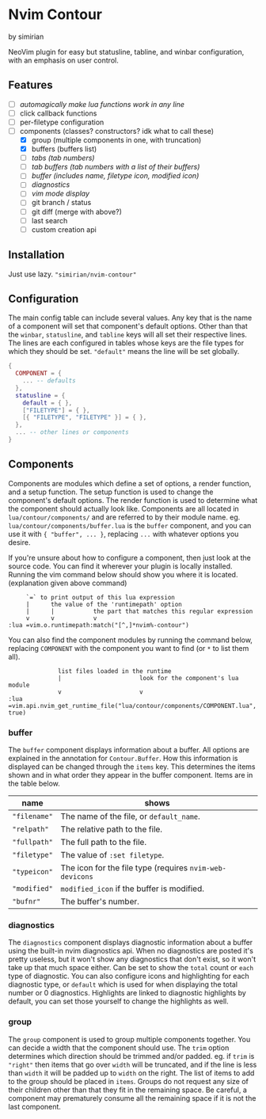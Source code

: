 # Nvim Contour

by simirian

NeoVim plugin for easy but statusline, tabline, and winbar configuration, with
an emphasis on user control.<br>

## Features

- [ ] _automagically make lua functions work in any line_
- [ ] click callback functions
- [ ] per-filetype configuration
- [ ] components (classes? constructors? idk what to call these)
    - [x] group (multiple components in one, with truncation)
    - [x] buffers (buffers list)
    - [ ] _tabs (tab numbers)_
    - [ ] _tab buffers (tab numbers with a list of their buffers)_
    - [ ] _buffer (includes name, filetype icon, modified icon)_
    - [ ] _diagnostics_
    - [ ] _vim mode display_
    - [ ] git branch / status
    - [ ] git diff (merge with above?)
    - [ ] last search
    - [ ] custom creation api

## Installation

Just use lazy. `"simirian/nvim-contour"`

## Configuration

The main config table can include several values. Any key that is the name of a
component will set that component's default options. Other than that the
`winbar`, `statusline`, and `tabline` keys will all set their respective lines.
The lines are each configured in tables whose keys are the file types for which
they should be set. `"default"` means the line will be set globally.

```lua
{
  COMPONENT = {
    ... -- defaults
  },
  statusline = {
    default = { },
    ["FILETYPE"] = { },
    [{ "FILETYPE", "FILETYPE" }] = { },
  },
  ... -- other lines or components
}
```

## Components

Components are modules which define a set of options, a render function, and a
setup function. The setup function is used to change the component's default
options. The render function is used to determine what the component should
actually look like. Components are all located in `lua/contour/components/` and
are referred to by their module name. eg. `lua/contour/components/buffer.lua` is
the `buffer` component, and you can use it with `{ "buffer", ... }`, replacing
`...` with whatever options you desire.

If you're unsure about how to configure a component, then just look at the
source code. You can find it wherever your plugin is locally installed. Running
the vim command below should show you where it is located. (explanation given
above command)

         `=` to print output of this lua expression
         |      the value of the 'runtimepath' option
         |      |           the part that matches this regular expression
         v      v           v
    :lua =vim.o.runtimepath:match("[^,]*nvim%-contour")

You can also find the component modules by running the command below, replacing
`COMPONENT` with the component you want to find (or `*` to list them all).

                  list files loaded in the runtime
                  |                      look for the component's lua module
                  v                      v
    :lua =vim.api.nvim_get_runtime_file("lua/contour/components/COMPONENT.lua", true)

### buffer

The `buffer` component displays information about a buffer. All options are
explained in the annotation for `Contour.Buffer`. How this information is
displayed can be changed through the `items` key. This determines the items
shown and in what order they appear in the buffer component. Items are in the
table below.

| name         | shows                                                    |
| ------------ | -------------------------------------------------------- |
| `"filename"` | The name of the file, or `default_name`.                 |
| `"relpath"`  | The relative path to the file.                           |
| `"fullpath"` | The full path to the file.                               |
| `"filetype"` | The value of `:set filetype`.                            |
| `"typeicon"` | The icon for the file type (requires `nvim-web-devicons` |
| `"modified"` | `modified_icon` if the buffer is modified.               |
| `"bufnr"`    | The buffer's number.                                     |

### diagnostics

The `diagnostics` component displays diagnostic information about a buffer using
the built-in nvim diagnostics api. When no diagnostics are posted it's pretty
useless, but it won't show any diagnostics that don't exist, so it won't take up
that much space either. Can be set to show the `total` count or `each` type of
diagnostic. You can also configure icons and highlighting for each diagnostic
type, or `default` which is used for when displaying the total number or 0
diagnostics. Highlights are linked to diagnostic highlights by default, you can
set those yourself to change the highlights as well.

### group

The `group` component is used to group multiple components together. You can
decide a width that the component should use. The `trim` option determines which
direction should be trimmed and/or padded. eg. if `trim` is `"right"` then items
that go over `width` will be truncated, and if the line is less than `width` it
will be padded up to `width` on the right. The list of items to add to the group
should be placed in `items`. Groups do not request any size of their children
other than that they fit in the remaining space. Be careful, a component may
prematurely consume all the remaining space if it is not the last component.
